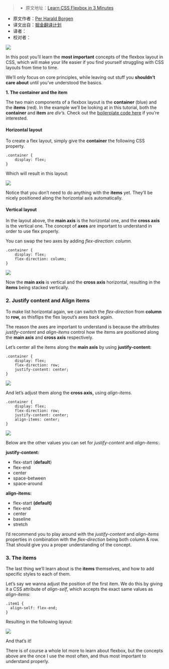 > * 原文地址：[Learn CSS Flexbox in 3 Minutes](https://medium.com/learning-new-stuff/learn-css-flexbox-in-3-minutes-c616c7070672)
* 原文作者：[Per Harald Borgen](https://medium.com/@perborgen)
* 译文出自：[掘金翻译计划](https://github.com/xitu/gold-miner)
* 译者：
* 校对者：

![](https://cdn-images-1.medium.com/max/800/1*baslR_nGORHYX4STOjhhpg.png)

In this post you’ll learn the **most important** concepts of the flexbox layout in CSS, which will make your life easier if you find yourself struggling with CSS layouts from time to time.

We’ll only focus on core principles, while leaving out stuff you **shouldn’t care about** until you’ve understood the basics.

**1\. The container and the item**

The two main components of a flexbox layout is the **container** (blue) and the **items** (red). In the example we’ll be looking at in this tutorial, both the **container** and **item** are _div’s._ Check out the [boilerplate code here](https://github.com/perborgen/FlexboxTutorial) if you’re interested.

#### Horizontal layout

To create a flex layout, simply give the **container** the following CSS property.

    .container {
        display: flex;
    }

Which will result in this layout:

![](https://cdn-images-1.medium.com/max/800/1*3zzvOetr1fjDrZKEEmo9dA.png)

Notice that you don’t need to do anything with the **items** yet. They’ll be nicely positioned along the horizontal axis automatically.

#### Vertical layout

In the layout above, the **main axis** is the horizontal one, and the **cross axis** is the vertical one. The concept of **axes** are important to understand in order to use flex properly.

You can swap the two axes by adding _flex-direction_: _column._

    .container {
        display: flex;
        flex-direction: column;
    }



![](https://cdn-images-1.medium.com/max/800/1*yPT-82-JPYk8b2Rh_3K6sQ.png)


Now the **main axis** is vertical and the **cross axis** horizontal, resulting in the **items** being stacked vertically.

### 2\. Justify content and Align items

To make list horizontal again, we can switch the _flex-direction_ from **column** to **row,** as thisflips the flex layout’s axes back again.

The reason the axes are important to understand is because the attributes _justify-content_ and _align-items_ control how the items are positioned along the **main axis** and **cross axis** respectively.

Let’s center all the items along the **main axis** by using **justify-content:**

    .container {
        display: flex;
        flex-direction: row;
        justify-content: center;
    }

![](https://cdn-images-1.medium.com/max/800/1*KAFfHDFWCd12qI3TqSS8DQ.png)

And let’s adjust them along the **cross axis,** using _align-items._

    .container {
        display: flex;
        flex-direction: row;
        justify-content: center;
        align-items: center;
    }



![](https://cdn-images-1.medium.com/max/800/1*S666Y69uJUWgQ0rz8tzjOQ.png)



Below are the other values you can set for _justify-content_ and _align-items:._

**justify-content:**

*   flex-start (**default**)
*   flex-end
*   center
*   space-between
*   space-around

**align-items:**

*   flex-start **(default)**
*   flex-end
*   center
*   baseline
*   stretch

I’d recommend you to play around with the _justify-content_ and _align-items_ properties in combination with the _flex-direction_ being both column & row. That should give you a proper understanding of the concept.

### 3\. The items

The last thing we’ll learn about is the **items** themselves, and how to add specific styles to each of them.

Let’s say we wanna adjust the position of the first item. We do this by giving it a CSS attribute of _align-self_, which accepts the exact same values as _align-items_:

    .item1 {
      align-self: flex-end;
    }

Resulting in the following layout:

![](https://cdn-images-1.medium.com/max/800/1*-NBG56jX-QKYaga6qiF0eg.png)

And that’s it!

There is of course a whole lot more to learn about flexbox, but the concepts above are the once I use the most often, and thus most important to understand properly.

